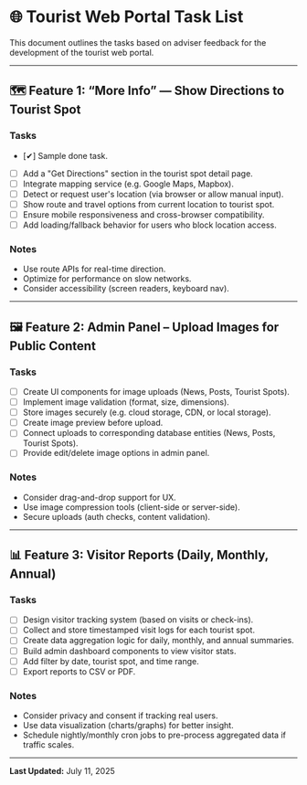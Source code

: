 
# 🌐 Tourist Web Portal Task List

This document outlines the tasks based on adviser feedback for the development of the tourist web portal.

---

## 🗺️ Feature 1: “More Info” — Show Directions to Tourist Spot

### Tasks
- [✔] Sample done task.
- [ ] Add a "Get Directions" section in the tourist spot detail page.
- [ ] Integrate mapping service (e.g. Google Maps, Mapbox).
- [ ] Detect or request user's location (via browser or allow manual input).
- [ ] Show route and travel options from current location to tourist spot.
- [ ] Ensure mobile responsiveness and cross-browser compatibility.
- [ ] Add loading/fallback behavior for users who block location access.

### Notes
- Use route APIs for real-time direction.  
- Optimize for performance on slow networks.  
- Consider accessibility (screen readers, keyboard nav).

---

## 🖼️ Feature 2: Admin Panel – Upload Images for Public Content

### Tasks
- [ ] Create UI components for image uploads (News, Posts, Tourist Spots).
- [ ] Implement image validation (format, size, dimensions).
- [ ] Store images securely (e.g. cloud storage, CDN, or local storage).
- [ ] Create image preview before upload.
- [ ] Connect uploads to corresponding database entities (News, Posts, Tourist Spots).
- [ ] Provide edit/delete image options in admin panel.

### Notes
- Consider drag-and-drop support for UX.  
- Use image compression tools (client-side or server-side).  
- Secure uploads (auth checks, content validation).

---

## 📊 Feature 3: Visitor Reports (Daily, Monthly, Annual)

### Tasks
- [ ] Design visitor tracking system (based on visits or check-ins).
- [ ] Collect and store timestamped visit logs for each tourist spot.
- [ ] Create data aggregation logic for daily, monthly, and annual summaries.
- [ ] Build admin dashboard components to view visitor stats.
- [ ] Add filter by date, tourist spot, and time range.
- [ ] Export reports to CSV or PDF.

### Notes
- Consider privacy and consent if tracking real users.  
- Use data visualization (charts/graphs) for better insight.  
- Schedule nightly/monthly cron jobs to pre-process aggregated data if traffic scales.

---

**Last Updated:** July 11, 2025
